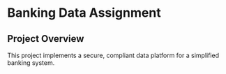 # Banking Data Assignment

## Project Overview
This project implements a secure, compliant data platform for a simplified banking system.
